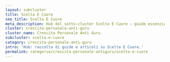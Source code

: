 ```yaml
---
layout: subcluster
title: Scelta E Cuore
seo_title: Scelta E Cuore
meta_description: Hub del sotto-cluster Scelta E Cuore — guide essenziali e articoli.
cluster: crescita-personale-anti-guru
cluster_name: Crescita Personale Anti Guru
subcluster: scelta-e-cuore
category: crescita-personale-anti-guru
intro: 'Hub: raccolta di guide e articoli su Scelta E Cuore.'
permalink: categorie/crescita-personale-antiguru/scelta-e-cuore
---
```



